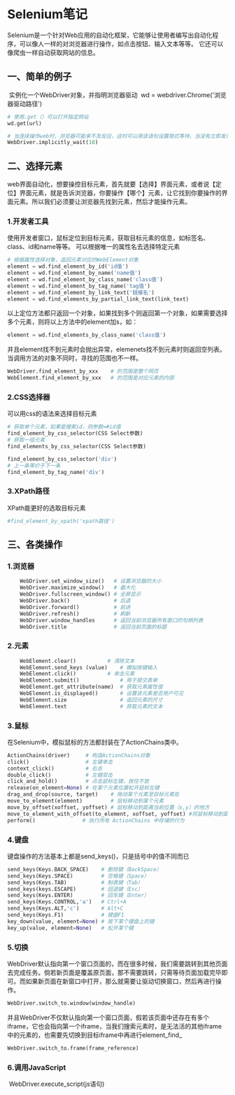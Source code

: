 # Selenium笔记
Selenium是一个针对Web应用的自动化框架，它能够让使用者编写出自动化程序，可以像人一样的对浏览器进行操作，如点击按钮、输入文本等等。
它还可以像爬虫一样自动获取网站的信息。

## 一、简单的例子

​    实例化一个WebDriver对象，并指明浏览器驱动
​    wd = webdriver.Chrome('浏览器驱动路径')
​    

```python
# 使用.get（）可以打开指定网站
wd.get(url)

# 当连续操作web时，浏览器可能来不及反应，这时可以用该语句设置隐式等待，当没有立即发现目标元素时会过半秒再尝试一次
WebDriver.implicitly_wait(10)
```
## 二、选择元素 

 web界面自动化，想要操控目标元素，首先就要【选择】界面元素，或者说【定位】界面元素，就是告诉浏览器，你要操作【哪个】元素，让它找到你要操作的界面元素。所以我们必须要让浏览器先找到元素，然后才能操作元素。

### 1.开发者工具

 使用开发者窗口，鼠标定位到目标元素，获取目标元素的信息，如标签名、class、id和name等等。
    可以根据唯一的属性名去选择特定元素  
    

```python
# 根据属性选择对象，返回元素对应的WebElement对象
element = wd.find_element_by_id('id值')
element = wd.find_element_by_name('name值')
element = wd.find_element_by_class_name('class值')
element = wd.find_element_by_tag_name('tag值')
element = wd.find_element_by_link_text('链接名')
element = wd.find_elements_by_partial_link_text(link_text)
```
以上定位方法都只返回一个对象，如果找到多个则返回第一个对象，如果需要选择多个元素，则将以上方法中的element加s，如：
    
```python
element = wd.find_elements_by_class_name('class值')
```
并且element找不到元素时会抛出异常，elemenets找不到元素时则返回空列表。当调用方法的对象不同时，寻找的范围也不一样。
    
```python
WebDriver.find_element_by_xxx    # 的范围是整个网页
WebElement.find_element_by_xxx   # 的范围是对应元素的内部
```
### 2.CSS选择器

可以用css的语法来选择目标元素

```python
# 获取单个元素，如果是搜索id，则参数=#id值
find_element_by_css_selector(CSS Select参数)
# 获取一组元素
find_elements_by_css_selector(CSS Select参数)

find_element_by_css_selector('div')
# 上一条等价于下一条
find_element_by_tag_name('div')
```

### 3.XPath路径

XPath能更好的选取目标元素  

```python
#find_element_by_xpath('xpath路径')
```

## 三、各类操作     

### 1.浏览器

```python
    WebDriver.set_window_size()   # 设置浏览器的大小
    WebDriver.maximize_window()   # 最大化
    WebDriver.fullscreen_window() # 全屏显示
    WebDriver.back()              # 后退
    WebDriver.forward()           # 前进
    WebDriver.refresh()           # 刷新
    WebDriver.window_handles      # 返回当前浏览器所有窗口的句柄列表
    WebDriver.title               # 返回当前页面的标题
```

### 2.元素

```python
	WebElement.clear()	        # 清除文本
    WebElement.send_keys (value)    # 模拟按键输入
    WebElement.click()	        # 单击元素
    WebElement.submit()             # 用于提交表单
    WebElement.get_attribute(name)  # 获取元素属性值
    WebElement.is_displayed()       # 设置该元素是否用户可见
    WebElement.size                 # 返回元素的尺寸
    WebElement.text                 # 获取元素的文本
```

### 3.鼠标 

在Selenium中，模拟鼠标的方法都封装在了ActionChains类中。    
    

```python
ActionChains(driver)     # 构造ActionChains对象
click()                  # 左键单击
context_click()	         # 右击
double_click()	         # 左键双击
click_and_hold()         # 点击鼠标左键，按住不放
release(on_element=None) # 在某个元素位置松开鼠标左键
drag_and_drop(source, target)	 # 拖动某个元素至目标元素处
move_to_element(element)         # 鼠标移动到某个元素
move_by_offset(xoffset, yoffset) # 鼠标移动到距离当前位置（x,y）的地方
move_to_element_with_offset(to_element, xoffset, yoffset) #将鼠标移动到距某个元素多少距离的位置
perform()               # 执行所有 ActionChains 中存储的行为
```

### 4.键盘

键盘操作的方法基本上都是send_keys()，只是括号中的值不同而已

```python
send_keys(Keys.BACK_SPACE)    # 删除键（BackSpace）
send_keys(Keys.SPACE)         # 空格键（Space）
send_keys(Keys.TAB)           # 制表键（Tab）
send_keys(keys.ESCAPE)        # 回退键（Esc）
send_keys(Keys.ENTER)         # 回车键（Enter）
send_keys(Keys.CONTROL,'a')   # Ctrl+A
send_keys(Keys.ALT,'c')       # Alt+C
send_keys(Keys.F1)            # 键盘F1
key_down(value, element=None) # 按下某个键盘上的键
key_up(value, element=None)   # 松开某个键
```

### 5.切换

WebDriver默认指向第一个窗口页面的，而在很多时候，我们需要跳转到其他页面去完成任务。倘若新页面是覆盖原页面，那不需要跳转，只需等待页面加载完毕即可。而如果新页面在新窗口中打开，那么就需要让驱动切换窗口，然后再进行操作。  

```python
WebDriver.switch_to.window(window_handle)
```
并且WebDriver不仅默认指向第一个窗口页面，假若该页面中还存在有多个iframe，它也会指向第一个iframe，当我们搜索元素时，是无法活的其他iframe中的元素的，也需要先切换到目标iframe中再进行element_find_  

```python
WebDriver.switch_to.frame(frame_reference)
```

### 6.调用JavaScript

​    WebDriver.execute_script(js语句)